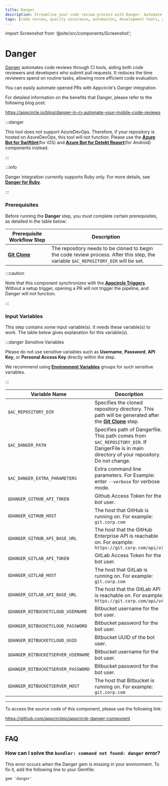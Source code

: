 ```yaml
---
title: Danger
description: Streamline your code review process with Danger. Automate checks and enforce code standards pre-merge to maintain high-quality software.
tags: [code review, quality assurance, automaiton, development tools, appcircle, mobile ci/cd]
---
```



import Screenshot from '@site/src/components/Screenshot';

# Danger

[Danger](https://danger.systems/ruby/) automates code reviews through CI tools, aiding both code reviewers and developers who submit pull requests. It reduces the time reviewers spend on routine tasks, allowing more efficient code evaluation.

You can easily automate opened PRs with Appcircle's Danger integration.

For detailed information on the benefits that Danger, please refer to the following blog post:

https://appcircle.io/blog/danger-in-ci-automate-your-mobile-code-reviews

:::danger

This tool does not support AzureDevOps. Therefore, if your repository is hosted on AzureDevOps, this tool will not function. Please use the [**Azure Bot for Swiftlint**](/workflows/ios-specific-workflow-steps/azure-bot-for-swiftlint)(for iOS) and [**Azure Bot for Detekt Report**](/workflows/android-specific-workflow-steps/azure-bot-for-detekt-report)(for Android) components instead.

:::

:::info

Danger integration currently supports Ruby only. For more details, see [**Danger for Ruby**](https://danger.systems/ruby/).

:::

### Prerequisites

Before running the **Danger** step, you must complete certain prerequisites, as detailed in the table below:

| Prerequisite Workflow Step                      | Description                                     |
|-------------------------------------------------|-------------------------------------------------|
| [**Git Clone**](/workflows/common-workflow-steps/git-clone) | The repository needs to be cloned to begin the code review process. After this step, the variable `$AC_REPOSITORY_DIR` will be set. |

:::caution

Note that this component synchronizes with the [**Appcircle Triggers**](/build/build-process-management/build-manually-or-with-triggers/#managing-triggers-for-builds). Without a setup trigger, opening a PR will not trigger the pipeline, and Danger will not function.

:::

<Screenshot url='https://cdn.appcircle.io/docs/assets/BE3062-dangerOrder.png' />

### Input Variables

This step contains some input variable(s). It needs these variable(s) to work. The table below gives explanation for this variable(s).

<Screenshot url='https://cdn.appcircle.io/docs/assets/BE3062-dangerInput.png' />

:::danger Sensitive Variables

Please do not use sensitive variables such as **Username**, **Password**, **API Key**, or **Personal Access Key** directly within the step.

We recommend using [**Environment Variables**](/build/build-environment-variables) groups for such sensitive variables.

:::

| Variable Name                             | Description                                                                                                                                    | Status   |
|-------------------------------------------|------------------------------------------------------------------------------------------------------------------------------------------------|----------|
| `$AC_REPOSITORY_DIR`                      | Specifies the cloned repository directory. This path will be generated after the [**Git Clone**](/workflows/common-workflow-steps/git-clone) step. | Required |
| `$AC_DANGER_PATH`                         | Specifies path of Dangerfile. This path comes from `$AC_REPOSITORY_DIR`. If DangerFile is in main directory of your repository. Do not change.  | Required |
| `$AC_DANGER_EXTRA_PARAMETERS`             | Extra command line parameters. For Example: enter `--verbose` for verbose mode.                                                                | Optional |
| `$DANGER_GITHUB_API_TOKEN`                | Github Access Token for the bot user.                                                                                                          | Optional |
| `$DANGER_GITHUB_HOST`                     | The host that GitHub is running on. For example: `git.corp.com`                                                                                | Optional |
| `$DANGER_GITHUB_API_BASE_URL`             | The host that the GitHub Enterprise API is reachable on. For example: `https://git.corp.com/api/v3`                                            | Optional |
| `$DANGER_GITLAB_API_TOKEN`                | GitLab Access Token for the bot user.                                                                                                          | Optional |
| `$DANGER_GITLAB_HOST`                     | The host that GitLab is running on. For example: `git.corp.com`                                                                                | Optional |
| `$DANGER_GITLAB_API_BASE_URL`             | The host that the GitLab API is reachable on. For example: `https://git.corp.com/api/v4`                                            | Optional |
| `$DANGER_BITBUCKETCLOUD_USERNAME`         | Bitbucket username for the bot user.                                                                                                           | Optional |
| `$DANGER_BITBUCKETCLOUD_PASSWORD`         | Bitbucket password for the bot user.                                                                                                           | Optional |
| `$DANGER_BITBUCKETCLOUD_UUID`             | Bitbucket UUID of the bot user.                                                                                                                | Optional |
| `$DANGER_BITBUCKETSERVER_USERNAME`        | Bitbucket username for the bot user.                                                                                                           | Optional |
| `$DANGER_BITBUCKETSERVER_PASSWORD`        | Bitbucket password for the bot user.                                                                                                           | Optional |
| `$DANGER_BITBUCKETSERVER_HOST`            | The host that Bitbucket is running on. For example: `git.corp.com`                                                                             | Optional |

---

To access the source code of this component, please use the following link:

https://github.com/appcircleio/appcircle-danger-component

---

## FAQ

### How can I solve the `bundler: command not found: danger` error?


This error occurs when the Danger gem is missing in your environment.
To fix it, add the following line to your Gemfile:

```
gem 'danger'
```